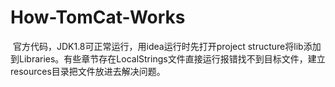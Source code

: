 # How-TomCat-Works

​	官方代码，JDK1.8可正常运行，用idea运行时先打开project structure将lib添加到Libraries。有些章节存在LocalStrings文件直接运行报错找不到目标文件，建立resources目录把文件放进去解决问题。


